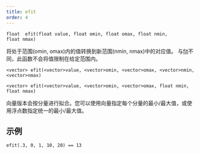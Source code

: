 ```yaml
---
title: efit
order: 4
---
```


`float  efit(float value, float omin, float omax, float nmin, float nmax)`

将处于范围(omin, omax)内的值转换到新范围(nmin, nmax)中的对应值。
与[fit](/zh-cn/houdini-vex/interpolation/fit "将某个范围内的值转换到新范围中的对应值")不同，此函数不会将值限制在给定范围内。

`<vector> efit(<vector>value, <vector>omin, <vector>omax, <vector>nmin, <vector>nmax)`

`<vector> efit(<vector>value, <vector>omin, <vector>omax, float nmin, float nmax)`

向量版本会按分量进行拟合。您可以使用向量指定每个分量的最小/最大值，或使用浮点数指定统一的最小/最大值。

## 示例

```vex
efit(.3, 0, 1, 10, 20) == 13

```

